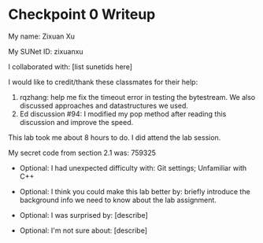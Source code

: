 Checkpoint 0 Writeup
====================

My name: Zixuan Xu

My SUNet ID: zixuanxu

I collaborated with: [list sunetids here]

I would like to credit/thank these classmates for their help: 

1. rqzhang: help me fix the timeout error in testing the bytestream. We also discussed approaches and datastructures we used. 
2. Ed discussion #94: I modified my pop method after reading this discussion and improve the speed. 


This lab took me about 8 hours to do. I did attend the lab session.

My secret code from section 2.1 was: 759325

- Optional: I had unexpected difficulty with: Git settings; Unfamiliar with C++

- Optional: I think you could make this lab better by: briefly introduce the background info we need to know about the lab assignment. 

- Optional: I was surprised by: [describe]

- Optional: I'm not sure about: [describe]
